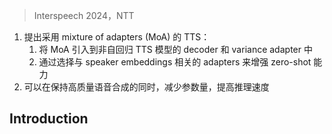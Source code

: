 > Interspeech 2024，NTT
<!-- 翻译 & 理解 -->
<!-- The advancements in zero-shot text-to-speech (TTS) meth- ods, based on large-scale models, have demonstrated high fi- delity in reproducing speaker characteristics. However, these models are too large for practical daily use. We propose a lightweight zero-shot TTS method using a mixture of adapters (MoA). Our proposed method incorporates MoA modules into the decoder and the variance adapter of a non-autoregressive TTS model. These modules enhance the ability to adapt a wide variety of speakers in a zero-shot manner by selecting appropri- ate adapters associated with speaker characteristics on the ba- sis of speaker embeddings. Our method achieves high-quality speech synthesis with minimal additional parameters. Through objective and subjective evaluations, we confirmed that our method achieves better performance than the baseline with less than 40% of parameters at 1.9 times faster inference speed. -->
1. 提出采用 mixture of adapters (MoA) 的 TTS：
    1. 将 MoA 引入到非自回归 TTS 模型的 decoder 和 variance adapter 中
    2. 通过选择与 speaker embeddings 相关的 adapters 来增强 zero-shot 能力
2. 可以在保持高质量语音合成的同时，减少参数量，提高推理速度

## Introduction
<!-- Advancements in text-to-speech (TTS) synthesis have enabled high-quality natural-sounding speech generation by leveraging large amounts of single and multi-speaker speech data [1–3]. This has facilitated the development of TTS for diverse speak- ers using a minimal amount of target-speaker utterances. This capability extends to zero-shot scenarios in which the acoustic model can adapt without retraining [4–6]. Following the suc- cesses of large-scale language models [7] in zero-shot and few- shot adaptation, zero-shot TTS methods have achieved high fi- delity by using large-scale models [5, 8]. However, these meth- ods are not well-suited for daily applications such as conversa- tion robots, virtual assistants, and personalized TTS services, as they can not run on edge devices such as smartphones due to their substantial parameter sizes. While there is a demand, syn- thesizing high-quality speech under a zero-shot condition with a lightweight TTS model remains an ongoing challenge. Achiev- ing this presents a significant challenge, as it requires maintain- ing the modeling capability to capture the diverse characteristics of thousands or more speakers with a model that has limited ex- pressiveness due to its constrained number of parameters. -->
